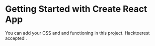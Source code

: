 # Getting Started with Create React App
 You can add your CSS and and functioning in this project.
 Hacktoerest  accepted .
